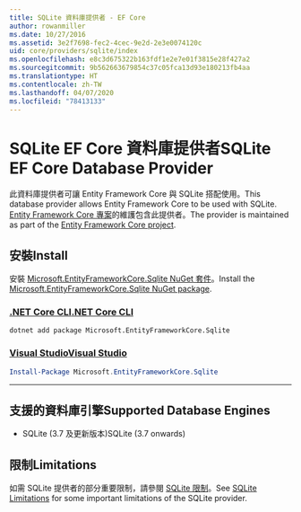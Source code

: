 ```yaml
---
title: SQLite 資料庫提供者 - EF Core
author: rowanmiller
ms.date: 10/27/2016
ms.assetid: 3e2f7698-fec2-4cec-9e2d-2e3e0074120c
uid: core/providers/sqlite/index
ms.openlocfilehash: e8c3d675322b163fdf1e2e7e01f3815e28f427a2
ms.sourcegitcommit: 9b562663679854c37c05fca13d93e180213fb4aa
ms.translationtype: HT
ms.contentlocale: zh-TW
ms.lasthandoff: 04/07/2020
ms.locfileid: "78413133"
---
```

# <a name="sqlite-ef-core-database-provider"></a><span data-ttu-id="8fe19-102">SQLite EF Core 資料庫提供者</span><span class="sxs-lookup"><span data-stu-id="8fe19-102">SQLite EF Core Database Provider</span></span>

<span data-ttu-id="8fe19-103">此資料庫提供者可讓 Entity Framework Core 與 SQLite 搭配使用。</span><span class="sxs-lookup"><span data-stu-id="8fe19-103">This database provider allows Entity Framework Core to be used with SQLite.</span></span> <span data-ttu-id="8fe19-104">[Entity Framework Core 專案](https://github.com/aspnet/EntityFrameworkCore)的維護包含此提供者。</span><span class="sxs-lookup"><span data-stu-id="8fe19-104">The provider is maintained as part of the [Entity Framework Core project](https://github.com/aspnet/EntityFrameworkCore).</span></span>

## <a name="install"></a><span data-ttu-id="8fe19-105">安裝</span><span class="sxs-lookup"><span data-stu-id="8fe19-105">Install</span></span>

<span data-ttu-id="8fe19-106">安裝 [Microsoft.EntityFrameworkCore.Sqlite NuGet 套件](https://www.nuget.org/packages/Microsoft.EntityFrameworkCore.Sqlite/)。</span><span class="sxs-lookup"><span data-stu-id="8fe19-106">Install the [Microsoft.EntityFrameworkCore.Sqlite NuGet package](https://www.nuget.org/packages/Microsoft.EntityFrameworkCore.Sqlite/).</span></span>

### <a name="net-core-cli"></a>[<span data-ttu-id="8fe19-107">.NET Core CLI</span><span class="sxs-lookup"><span data-stu-id="8fe19-107">.NET Core CLI</span></span>](#tab/dotnet-core-cli)

```dotnetcli
dotnet add package Microsoft.EntityFrameworkCore.Sqlite
```

### <a name="visual-studio"></a>[<span data-ttu-id="8fe19-108">Visual Studio</span><span class="sxs-lookup"><span data-stu-id="8fe19-108">Visual Studio</span></span>](#tab/vs)

``` powershell
Install-Package Microsoft.EntityFrameworkCore.Sqlite
```

***

## <a name="supported-database-engines"></a><span data-ttu-id="8fe19-109">支援的資料庫引擎</span><span class="sxs-lookup"><span data-stu-id="8fe19-109">Supported Database Engines</span></span>

* <span data-ttu-id="8fe19-110">SQLite (3.7 及更新版本)</span><span class="sxs-lookup"><span data-stu-id="8fe19-110">SQLite (3.7 onwards)</span></span>

## <a name="limitations"></a><span data-ttu-id="8fe19-111">限制</span><span class="sxs-lookup"><span data-stu-id="8fe19-111">Limitations</span></span>

<span data-ttu-id="8fe19-112">如需 SQLite 提供者的部分重要限制，請參閱 [SQLite 限制](limitations.md)。</span><span class="sxs-lookup"><span data-stu-id="8fe19-112">See [SQLite Limitations](limitations.md) for some important limitations of the SQLite provider.</span></span>
